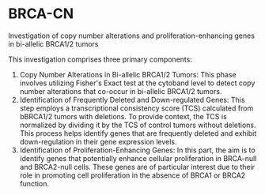 # BRCA-CN
Investigation of copy number alterations and proliferation-enhancing genes in bi-allelic BRCA1/2 tumors

This investigation comprises three primary components:
1) Copy Number Alterations in Bi-allelic BRCA1/2 Tumors: This phase involves utilizing Fisher's Exact test at the cytoband level to detect copy number alterations that co-occur in bi-allelic BRCA1/2 tumors.
2) Identification of Frequently Deleted and Down-regulated Genes: This step employs a transcriptional consistency score (TCS) calculated from bBRCA1/2 tumors with deletions. To provide context, the TCS is normalized by dividing it by the TCS of control tumors without deletions. This process helps identify genes that are frequently deleted and exhibit down-regulation in their gene expression levels.
3) Identification of Proliferation-Enhancing Genes: In this part, the aim is to identify genes that potentially enhance cellular proliferation in BRCA-null and BRCA2-null cells. These genes are of particular interest due to their role in promoting cell proliferation in the absence of BRCA1 or BRCA2 function.
